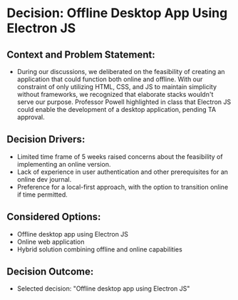 
# Decision: Offline Desktop App Using Electron JS

## Context and Problem Statement:
- During our discussions, we deliberated on the feasibility of creating an application that could function both online and offline. With our constraint of only utilizing HTML, CSS, and JS to maintain simplicity without frameworks, we recognized that elaborate stacks wouldn't serve our purpose. Professor Powell highlighted in class that Electron JS could enable the development of a desktop application, pending TA approval.

## Decision Drivers:

- Limited time frame of 5 weeks raised concerns about the feasibility of implementing an online version.
- Lack of experience in user authentication and other prerequisites for an online dev journal.
- Preference for a local-first approach, with the option to transition online if time permitted.

## Considered Options:

- Offline desktop app using Electron JS
- Online web application
- Hybrid solution combining offline and online capabilities

## Decision Outcome:
- Selected decision: "Offline desktop app using Electron JS"
